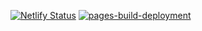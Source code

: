 [![Netlify Status](https://api.netlify.com/api/v1/badges/eb2eaccc-d6e0-43d0-a0f1-ec6ae173ad01/deploy-status)](https://app.netlify.com/sites/singular-chaja-7b4eb1/deploys)
[![pages-build-deployment](https://github.com/iPwnds/Portfolio/actions/workflows/pages/pages-build-deployment/badge.svg)](https://github.com/iPwnds/Portfolio/actions/workflows/pages/pages-build-deployment)
